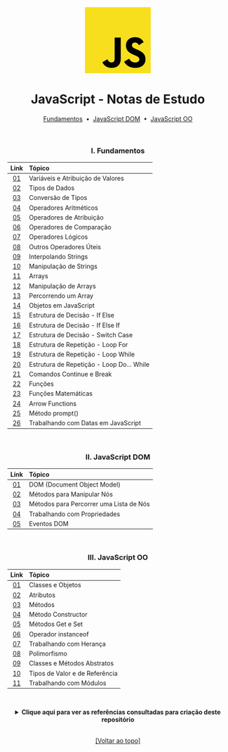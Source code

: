<div align="center">
<img src="./assets/js.png">
<h1>JavaScript - Notas de Estudo</h1>

[Fundamentos](https://github.com/michelelozada/JavaScript-Study-Notes#i-fundamentos) &nbsp;•&nbsp; 
[JavaScript DOM](https://github.com/michelelozada/JavaScript-Study-Notes#ii-javascript-dom) &nbsp;•&nbsp; 
[JavaScript OO](https://github.com/michelelozada/JavaScript-Study-Notes#iii-javascript-oo)

&nbsp; 
### I. Fundamentos
Link   | Tópico 
:---:  | :---
[01](https://github.com/michelelozada/JavaScript-Study-Notes/blob/main/files/js-basics/01-Variaveis-e-Atribuicao.md) | Variáveis e Atribuição de Valores   
[02](https://github.com/michelelozada/JavaScript-Study-Notes/blob/main/files/js-basics/02-Tipos-de-Dados.md) | Tipos de Dados    
[03](https://github.com/michelelozada/JavaScript-Study-Notes/blob/main/files/js-basics/03-Conversao-de-Tipos.md) | Conversão de Tipos  
[04](https://github.com/michelelozada/JavaScript-Study-Notes/blob/main/files/js-basics/04-Operadores-Aritmeticos.md) | Operadores Aritméticos    
[05](https://github.com/michelelozada/JavaScript-Study-Notes/blob/main/files/js-basics/05-Operadores-de-Atribuicao.md) | Operadores de Atribuição 
[06](https://github.com/michelelozada/JavaScript-Study-Notes/blob/main/files/js-basics/06-Operadores-Comparacao.md) | Operadores de Comparação
[07](https://github.com/michelelozada/JavaScript-Study-Notes/blob/main/files/js-basics/07-Operadores-Logicos.md) | Operadores Lógicos    
[08](https://github.com/michelelozada/JavaScript-Study-Notes/blob/main/files/js-basics/08-Outros-Operadores-Uteis.md) | Outros Operadores Úteis
[09](https://github.com/michelelozada/JavaScript-Study-Notes/blob/main/files/js-basics/09-Interpolando-Strings.md) | Interpolando Strings
[10](https://github.com/michelelozada/JavaScript-Study-Notes/blob/main/files/js-basics/10-Manipulacao-de-Strings.md) | Manipulação de Strings   
[11](https://github.com/michelelozada/JavaScript-Study-Notes/blob/main/files/js-basics/11-Arrays.md) | Arrays   
[12](https://github.com/michelelozada/JavaScript-Study-Notes/blob/main/files/js-basics/12-Manipulacao-de-Arrays.md) | Manipulação de Arrays   
[13](https://github.com/michelelozada/JavaScript-Study-Notes/blob/main/files/js-basics/13-Percorrendo-um-Array.md) | Percorrendo um Array   
[14](https://github.com/michelelozada/JavaScript-Study-Notes/blob/main/files/js-basics/14-Objetos.md) | Objetos em JavaScript  
[15](https://github.com/michelelozada/JavaScript-Study-Notes/blob/main/files/js-basics/15-Estrutura-Decisao-If-Else.md) | Estrutura de Decisão - If Else 
[16](https://github.com/michelelozada/JavaScript-Study-Notes/blob/main/files/js-basics/16-Estrutura-Decisao-If-Else-If.md) | Estrutura de Decisão - If Else If  
[17](https://github.com/michelelozada/JavaScript-Study-Notes/blob/main/files/js-basics/17-Estrutura-Decisao-Switch-Case.md) | Estrutura de Decisão - Switch Case 
[18](https://github.com/michelelozada/JavaScript-Study-Notes/blob/main/files/js-basics/18-Estrutura-Repeticao-Loop-For.md) | Estrutura de Repetição - Loop For 
[19](https://github.com/michelelozada/JavaScript-Study-Notes/blob/main/files/js-basics/19-Estrutura-Repeticao-Loop-While.md) | Estrutura de Repetição - Loop While  
[20](https://github.com/michelelozada/JavaScript-Study-Notes/blob/main/files/js-basics/20-Estrutura-Repeticao-Loop-Do-While.md) | Estrutura de Repetição - Loop Do... While  
[21](https://github.com/michelelozada/JavaScript-Study-Notes/blob/main/files/js-basics/21-Comandos-Continue-e-Break.md) | Comandos Continue e Break 
[22](https://github.com/michelelozada/JavaScript-Study-Notes/blob/main/files/js-basics/22-Funcoes.md) | Funções  
[23](https://github.com/michelelozada/JavaScript-Study-Notes/blob/main/files/js-basics/23-Funcoes-matematicas.md) | Funções Matemáticas
[24](https://github.com/michelelozada/JavaScript-Study-Notes/blob/main/files/js-basics/24-Arrow-Functions.md) | Arrow Functions   
[25](https://github.com/michelelozada/JavaScript-Study-Notes/blob/main/files/js-basics/25-Metodo-Prompt.md) | Método prompt() 
[26](https://github.com/michelelozada/JavaScript-Study-Notes/blob/main/files/js-basics/26-Trabalhando-com-Datas.md) | Trabalhando com Datas em JavaScript

&nbsp;    
### II. JavaScript DOM
Link   | Tópico 
:---:  | :---
[01](https://github.com/michelelozada/JavaScript-Study-Notes/blob/main/files/js-DOM/01-Document-Object-Model.md) | DOM (Document Object Model)   
[02](https://github.com/michelelozada/JavaScript-Study-Notes/blob/main/files/js-DOM/02-Metodos-Manipular-Nos.md) | Métodos para Manipular Nós
[03](https://github.com/michelelozada/JavaScript-Study-Notes/blob/main/files/js-DOM/03-Metodos-Percorrer-Lista-Nos.md) | Métodos para Percorrer uma Lista de Nós
[04](https://github.com/michelelozada/JavaScript-Study-Notes/blob/main/files/js-DOM/04-Trabalhando-com-Propriedades.md) | Trabalhando com Propriedades
[05](https://github.com/michelelozada/JavaScript-Study-Notes/blob/main/files/js-DOM/05-Eventos-DOM.md) | Eventos DOM

&nbsp;    
### III. JavaScript OO
Link   | Tópico 
:---:  | :---
[01](https://github.com/michelelozada/JavaScript-Study-Notes/blob/main/files/js-OO/01-Classes-e-Objetos.md) | Classes e Objetos
[02](https://github.com/michelelozada/JavaScript-Study-Notes/blob/main/files/js-OO/02-Atributos.md) | Atributos
[03](https://github.com/michelelozada/JavaScript-Study-Notes/blob/main/files/js-OO/03-Metodos.md) | Métodos  
[04](https://github.com/michelelozada/JavaScript-Study-Notes/blob/main/files/js-OO/04-Metodo-Constructor.md) | Método Constructor 
[05](https://github.com/michelelozada/JavaScript-Study-Notes/blob/main/files/js-OO/05-Metodos-Get-e-Set.md) | Métodos Get e Set
[06](https://github.com/michelelozada/JavaScript-Study-Notes/blob/main/files/js-OO/06-Operador-instanceof.md) | Operador instanceof
[07](https://github.com/michelelozada/JavaScript-Study-Notes/blob/main/files/js-OO/07-Trabalhando-com-Heranca.md) | Trabalhando com Herança
[08](https://github.com/michelelozada/JavaScript-Study-Notes/blob/main/files/js-OO/08-Polimorfismo.md) | Polimorfismo
[09](https://github.com/michelelozada/JavaScript-Study-Notes/blob/main/files/js-OO/09-Classes-e-Metodos-Abstratos.md) | Classes e Métodos Abstratos
[10](https://github.com/michelelozada/JavaScript-Study-Notes/blob/main/files/js-OO/10-Tipos-de-Valor-e-Referencia.md) | Tipos de Valor e de Referência
[11](https://github.com/michelelozada/JavaScript-Study-Notes/blob/main/files/js-OO/11-Trabalhando-com-Modulos.md) | Trabalhando com Módulos

&nbsp;   
 <details>
 <summary><strong>Clique aqui para ver as referências consultadas para criação deste repositório</strong></summary>

  &nbsp;
  &nbsp;   
  [Airbnb JavaScript Style Guide](https://github.com/airbnb/javascript)   
  [JavaScript Descomplicado (por Cláudio Luís Vieira Oliveira e Humberto Augusto Piovesana Zanetti)](https://books.google.com.br/books?id=X8XhDwAAQBAJ)  
  [JavaScript Tutorial](https://www.javascripttutorial.net/)  
	[MDN](https://developer.mozilla.org/en-US/docs/Web/JavaScript)  
  </details>

&nbsp;    
[[Voltar ao topo]](https://github.com/michelelozada/JavaScript-Study-Notes#javascript---notas-de-estudo)
</div>